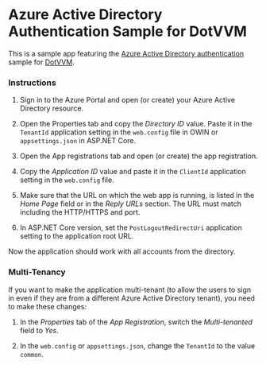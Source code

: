 # Azure Active Directory Authentication Sample for DotVVM

This is a sample app featuring the [Azure Active Directory authentication](https://docs.microsoft.com/en-us/azure/active-directory/develop/active-directory-authentication-scenarios) 
sample for [DotVVM](https://github.com/riganti/dotvvm).

### Instructions

1. Sign in to the Azure Portal and open (or create) your Azure Active Directory resource.

2. Open the Properties tab and copy the _Directory ID_ value. Paste it in the `TenantId` application setting in the `web.config` file in OWIN or `appsettings.json` in ASP.NET Core.

3. Open the App registrations tab and open (or create) the app registration.

4. Copy the _Application ID_ value and paste it in the `ClientId` application setting in the `web.config` file.

5. Make sure that the URL on which the web app is running, is listed in the _Home Page_ field or in the _Reply URLs_ section. The URL must match including the HTTP/HTTPS and port.

6. In ASP.NET Core version, set the `PostLogoutRedirectUri` application setting to the application root URL.

Now the application should work with all accounts from the directory.

### Multi-Tenancy

If you want to make the application multi-tenant (to allow the users to sign in even if they are from a different Azure Active Directory tenant), you need to make these changes:

1. In the _Properties_ tab of the _App Registration_, switch the _Multi-tenanted_ field to _Yes_. 

2. In the `web.config` or `appsettings.json`, change the `TenantId` to the value `common`.

